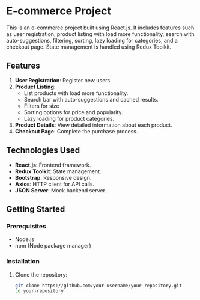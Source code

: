 # E-commerce Project

This is an e-commerce project built using React.js. It includes features such as user registration, product listing with load more functionality, search with auto-suggestions, filtering, sorting, lazy loading for categories, and a checkout page. State management is handled using Redux Toolkit.

## Features

1. **User Registration**: Register new users.
2. **Product Listing**: 
   - List products with load more functionality.
   - Search bar with auto-suggestions and cached results.
   - Filters for size
   - Sorting options for price and popularity.
   - Lazy loading for product categories.
3. **Product Details**: View detailed information about each product.
4. **Checkout Page**: Complete the purchase process.

## Technologies Used

- **React.js**: Frontend framework.
- **Redux Toolkit**: State management.
- **Bootstrap**: Responsive design.
- **Axios**: HTTP client for API calls.
- **JSON Server**: Mock backend server.

## Getting Started

### Prerequisites

- Node.js
- npm (Node package manager)

### Installation

1. Clone the repository:

   ```sh
   git clone https://github.com/your-username/your-repository.git
   cd your-repository
